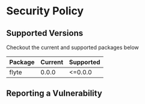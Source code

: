 # Security Policy

## Supported Versions

Checkout the current and supported packages below

| Package | Current | Supported |
|---------|---------|-----------|
| flyte  | 0.0.0   | <=0.0.0   |

## Reporting a Vulnerability

